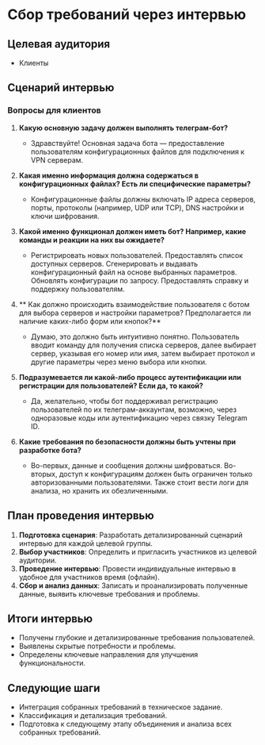 # Сбор требований через интервью


## Целевая аудитория
- Клиенты

## Сценарий интервью

### Вопросы для клиентов

1. **Какую основную задачу должен выполнять телеграм-бот?**
   - Здравствуйте! Основная задача бота — предоставление пользователям конфигурационных файлов для подключения к VPN серверам.
   
2. **Какая именно информация должна содержаться в конфигурационных файлах? Есть ли специфические параметры?**
   - Конфигурационные файлы должны включать IP адреса серверов, порты, протоколы (например, UDP или TCP), DNS настройки и ключи шифрования.

3. **Какой именно функционал должен иметь бот? Например, какие команды и реакции на них вы ожидаете?**
   - Регистрировать новых пользователей.
Предоставлять список доступных серверов.
Сгенерировать и выдавать конфигурационный файл на основе выбранных параметров.
Обновлять конфигурации по запросу.
Предоставлять справку и поддержку пользователям.

4. ** Как должно происходить взаимодействие пользователя с ботом для выбора серверов и настройки параметров? Предполагается ли наличие каких-либо форм или кнопок?**
   - Думаю, это должно быть интуитивно понятно. Пользователь вводит команду для получения списка серверов, далее выбирает сервер, указывая его номер или имя, затем выбирает протокол и другие параметры через меню выбора или кнопки.

5. **Подразумевается ли какой-либо процесс аутентификации или регистрации для пользователей? Если да, то какой?**
   -  Да, желательно, чтобы бот поддерживал регистрацию пользователей по их телеграм-аккаунтам, возможно, через одноразовые коды или аутентификацию через связку Telegram ID.

6. **Какие требования по безопасности должны быть учтены при разработке бота?**
   -  Во-первых, данные и сообщения должны шифроваться. Во-вторых, доступ к конфигурациям должен быть ограничен только авторизованными пользователями. Также стоит вести логи для анализа, но хранить их обезличенными.


## План проведения интервью

1. **Подготовка сценария**: Разработать детализированный сценарий интервью для каждой целевой группы.
2. **Выбор участников**: Определить и пригласить участников из целевой аудитории.
3. **Проведение интервью**: Провести индивидуальные интервью в удобное для участников время (офлайн).
4. **Сбор и анализ данных**: Записать и проанализировать полученные данные, выявить ключевые требования и проблемы.

## Итоги интервью
- Получены глубокие и детализированные требования пользователей.
- Выявлены скрытые потребности и проблемы.
- Определены ключевые направления для улучшения функциональности.

## Следующие шаги
- Интеграция собранных требований в техническое задание.
- Классификация и детализация требований.
- Подготовка к следующему этапу объединения и анализа всех собранных требований.
